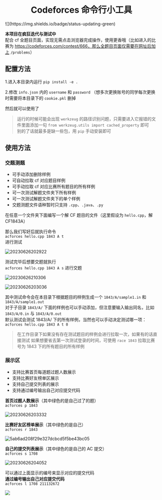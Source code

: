 <h1 align='center'>Codeforces 命令行小工具</h1>
![](https://img.shields.io/badge/status-updating-green)

**本项目在疯狂迭代与测试中**   
配合 cf 全题目页面，实现无需点击浏览器完成操作，使用更香哦（比如进入的比赛为 https://codeforces.com/contest/666，那么全题目页面仅需要在网址后加上 `/problems`）  

## 配置方法

1.进入本目录内运行 `pip install -e .`  
  
2.修改 `info.json` 内的 `username` 和 `password`  （想多次更换账号的同学每次更换时需要将本目录下的 `cookie.pkl` 删掉
  
然后就可以使用了  

> 运行的时候可能会出现 `werkzeug` 的路径识别问题，只需要进入它报错的文件里面添加一句 `from werkzeug.utils import cached_property` 即可  
> 别的了话就最多是缺一些包，用 `pip` 手动安装即可  

## 使用方法
  
### 交题测题

- 可手动添加删除样例
- 可自动拉取 cf 对应题目样例
- 可手动拉取 cf 对应比赛所有题目的所有样例
- 可一次测试解题文件夹下所有样例
- 可一次测试解题文件夹下的单个样例
- 交题测题文件语种暂时只支持 `.cpp`、`.java`、`.py`

在任意一个文件夹下面编写一个解 CF 题目的文件（这里假设为 `hello.cpp`，解 CF1843A）    

那么我们写好后就执行命令   
`acforces hello.cpp 1843 A t`  
进行测试     

![20230626202922](https://cr-demo-blog-1308117710.cos.ap-nanjing.myqcloud.com/chivas-regal/20230626202922.png)
  
测试完毕后想要交题就执行   
`acforces hello.cpp 1843 A s`
进行交题  

![20230626210306](https://cr-demo-blog-1308117710.cos.ap-nanjing.myqcloud.com/chivas-regal/20230626210306.png)
  
![20230626203036](https://cr-demo-blog-1308117710.cos.ap-nanjing.myqcloud.com/chivas-regal/20230626203036.png)
  
其中测试命令会在本目录下根据题目的样例生成一个 `1843/A/sample1.in` 和 `1843/A/sample1.out`  
对于子目录 `1843/A/` 下面的样例也可以手动添加，但注意要输入输出同名，比如 `1843/A/0.in` 与 `1843/A/0.out`   
默认测试会测试 1843/A/ 下的所有样例，当然也可以手动决定测试哪一项： `acforces hello.cpp 1843 A t 0`  

> 在工作目录下如果没有存在测试题目的样例会进行拉取一次，如果有的话直接测试
> 如果想要省去第一次测试登录的时间，可使用 `race 1843` 拉取比赛号为 1843 下的所有题目的所有样例

### 展示区

- 支持比赛首页每道题过题人数展示
- 支持比赛好友榜单区展示
- 支持自己提交列表的展示
- 支持通过编号输出自己对应提交代码

**首页过题人数展示**（其中绿色的是自己过了的题）    
`acforces p 1843`  

![20230626203332](https://cr-demo-blog-1308117710.cos.ap-nanjing.myqcloud.com/chivas-regal/20230626203332.png)

**比赛好友区榜单展示**（其中绿色的是自己）  
`acforces r 1843`      

![5ab6ad208f29e327dcbcd5f5be43bc05](https://cr-demo-blog-1308117710.cos.ap-nanjing.myqcloud.com/chivas-regal/5ab6ad208f29e327dcbcd5f5be43bc05.png)
  
**自己的提交列表展示**（其中绿色的是自己的 AC 提交）  
`acforces s 1708`      
  
![20230626204052](https://cr-demo-blog-1308117710.cos.ap-nanjing.myqcloud.com/chivas-regal/20230626204052.png)

可以通过上面显示的编号来显示对应的提交代码  
**通过编号输出自己对应提交代码**    
`acforces l 1708 211132672`  

![](https://cr-demo-blog-1308117710.cos.ap-nanjing.myqcloud.com/chivas-regal/c8a1b85c13fb26c65a2598af70bb618e.png)